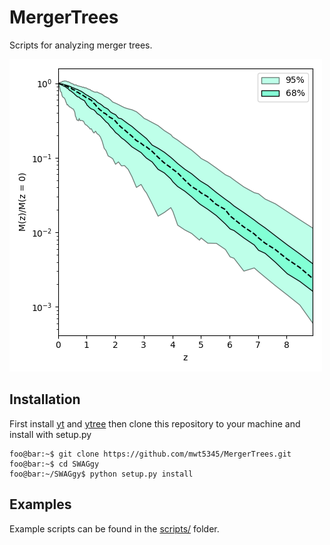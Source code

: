 # MergerTrees

Scripts for analyzing merger trees.

![](https://github.com/mwt5345/MergerTrees/blob/main/figures/mass-ev.png)

## Installation

First install [yt](https://github.com/yt-project/yt) and [ytree](https://github.com/ytree-project/ytree) then clone this repository to your machine and install with setup.py

```console
foo@bar:~$ git clone https://github.com/mwt5345/MergerTrees.git
foo@bar:~$ cd SWAGgy
foo@bar:~/SWAGgy$ python setup.py install
```
## Examples

Example scripts can be found in the [scripts/](https://github.com/mwt5345/MergerTrees/tree/main/scripts) folder.
